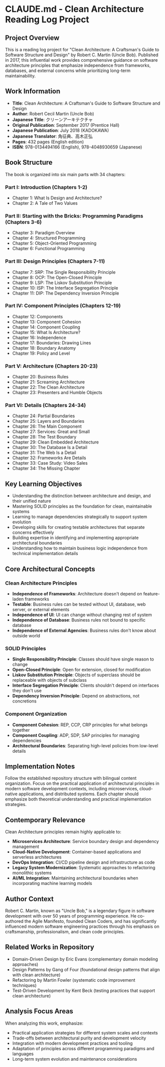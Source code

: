 # CLAUDE.md - Clean Architecture Reading Log Project

## Project Overview
This is a reading log project for "Clean Architecture: A Craftsman's Guide to Software Structure and Design" by Robert C. Martin (Uncle Bob). Published in 2017, this influential work provides comprehensive guidance on software architecture principles that emphasize independence from frameworks, databases, and external concerns while prioritizing long-term maintainability.

## Work Information
- **Title**: Clean Architecture: A Craftsman's Guide to Software Structure and Design
- **Author**: Robert Cecil Martin (Uncle Bob)
- **Japanese Title**: クリーンアーキテクチャ
- **Original Publication**: September 2017 (Prentice Hall)
- **Japanese Publication**: July 2018 (KADOKAWA)
- **Japanese Translator**: 角征典、高木正弘
- **Pages**: 432 pages (English edition)
- **ISBN**: 978-0134494166 (English), 978-4048930659 (Japanese)

## Book Structure
The book is organized into six main parts with 34 chapters:

### Part I: Introduction (Chapters 1-2)
- Chapter 1: What Is Design and Architecture?
- Chapter 2: A Tale of Two Values

### Part II: Starting with the Bricks: Programming Paradigms (Chapters 3-6)
- Chapter 3: Paradigm Overview
- Chapter 4: Structured Programming
- Chapter 5: Object-Oriented Programming
- Chapter 6: Functional Programming

### Part III: Design Principles (Chapters 7-11)
- Chapter 7: SRP: The Single Responsibility Principle
- Chapter 8: OCP: The Open-Closed Principle
- Chapter 9: LSP: The Liskov Substitution Principle
- Chapter 10: ISP: The Interface Segregation Principle
- Chapter 11: DIP: The Dependency Inversion Principle

### Part IV: Component Principles (Chapters 12-19)
- Chapter 12: Components
- Chapter 13: Component Cohesion
- Chapter 14: Component Coupling
- Chapter 15: What Is Architecture?
- Chapter 16: Independence
- Chapter 17: Boundaries: Drawing Lines
- Chapter 18: Boundary Anatomy
- Chapter 19: Policy and Level

### Part V: Architecture (Chapters 20-23)
- Chapter 20: Business Rules
- Chapter 21: Screaming Architecture
- Chapter 22: The Clean Architecture
- Chapter 23: Presenters and Humble Objects

### Part VI: Details (Chapters 24-34)
- Chapter 24: Partial Boundaries
- Chapter 25: Layers and Boundaries
- Chapter 26: The Main Component
- Chapter 27: Services: Great and Small
- Chapter 28: The Test Boundary
- Chapter 29: Clean Embedded Architecture
- Chapter 30: The Database Is a Detail
- Chapter 31: The Web Is a Detail
- Chapter 32: Frameworks Are Details
- Chapter 33: Case Study: Video Sales
- Chapter 34: The Missing Chapter

## Key Learning Objectives
- Understanding the distinction between architecture and design, and their unified nature
- Mastering SOLID principles as the foundation for clean, maintainable systems
- Learning to manage dependencies strategically to support system evolution
- Developing skills for creating testable architectures that separate concerns effectively
- Building expertise in identifying and implementing appropriate architectural boundaries
- Understanding how to maintain business logic independence from technical implementation details

## Core Architectural Concepts
### Clean Architecture Principles
- **Independence of Frameworks**: Architecture doesn't depend on feature-laden frameworks
- **Testable**: Business rules can be tested without UI, database, web server, or external elements
- **Independence of UI**: UI can change without changing rest of system
- **Independence of Database**: Business rules not bound to specific database
- **Independence of External Agencies**: Business rules don't know about outside world

### SOLID Principles
- **Single Responsibility Principle**: Classes should have single reason to change
- **Open-Closed Principle**: Open for extension, closed for modification
- **Liskov Substitution Principle**: Objects of superclass should be replaceable with objects of subclass
- **Interface Segregation Principle**: Clients shouldn't depend on interfaces they don't use
- **Dependency Inversion Principle**: Depend on abstractions, not concretions

### Component Organization
- **Component Cohesion**: REP, CCP, CRP principles for what belongs together
- **Component Coupling**: ADP, SDP, SAP principles for managing dependencies
- **Architectural Boundaries**: Separating high-level policies from low-level details

## Implementation Notes
Follow the established repository structure with bilingual content organization. Focus on the practical application of architectural principles in modern software development contexts, including microservices, cloud-native applications, and distributed systems. Each chapter should emphasize both theoretical understanding and practical implementation strategies.

## Contemporary Relevance
Clean Architecture principles remain highly applicable to:
- **Microservices Architecture**: Service boundary design and dependency management
- **Cloud-Native Development**: Container-based applications and serverless architectures
- **DevOps Integration**: CI/CD pipeline design and infrastructure as code
- **Legacy System Modernization**: Systematic approaches to refactoring monolithic systems
- **AI/ML Integration**: Maintaining architectural boundaries when incorporating machine learning models

## Author Context
Robert C. Martin, known as "Uncle Bob," is a legendary figure in software development with over 50 years of programming experience. He co-authored the Agile Manifesto, founded Clean Coders, and has significantly influenced modern software engineering practices through his emphasis on craftsmanship, professionalism, and clean code principles.

## Related Works in Repository
- Domain-Driven Design by Eric Evans (complementary domain modeling approaches)
- Design Patterns by Gang of Four (foundational design patterns that align with clean architecture)
- Refactoring by Martin Fowler (systematic code improvement techniques)
- Test-Driven Development by Kent Beck (testing practices that support clean architecture)

## Analysis Focus Areas
When analyzing this work, emphasize:
- Practical application strategies for different system scales and contexts
- Trade-offs between architectural purity and development velocity
- Integration with modern development practices and tooling
- Adaptation of principles across different programming paradigms and languages
- Long-term system evolution and maintenance considerations